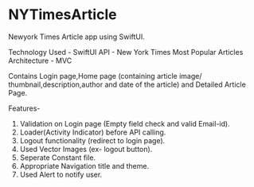 # NYTimesArticle
Newyork Times Article app using SwiftUI.

Technology Used - SwiftUI
API - New York Times Most Popular Articles
Architecture - MVC

Contains Login page,Home page (containing article image/ thumbnail,description,author and date of the article) and Detailed Article Page.

Features-
1. Validation on Login page (Empty field check and valid Email-id).
2. Loader(Activity Indicator) before API calling.
3. Logout functionality (redirect to login page).
4. Used Vector Images (ex- logout button).
5. Seperate Constant file.
6. Appropriate Navigation title and theme.
7. Used Alert to notify user.
